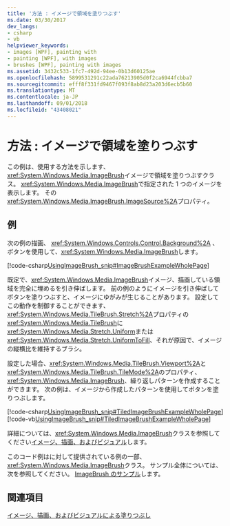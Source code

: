 ```yaml
---
title: '方法 : イメージで領域を塗りつぶす'
ms.date: 03/30/2017
dev_langs:
- csharp
- vb
helpviewer_keywords:
- images [WPF], painting with
- painting [WPF], with images
- brushes [WPF], painting with images
ms.assetid: 3432c533-1fc7-492d-94ee-0b13d60125ae
ms.openlocfilehash: 5899531291c22ada76213905d0f2ca6944fcbba7
ms.sourcegitcommit: efff8f331fd9467f093f8ab8d23a203d6ecb5b60
ms.translationtype: MT
ms.contentlocale: ja-JP
ms.lasthandoff: 09/01/2018
ms.locfileid: "43408021"
---
```

# <a name="how-to-paint-an-area-with-an-image"></a>方法 : イメージで領域を塗りつぶす
この例は、使用する方法を示します、<xref:System.Windows.Media.ImageBrush>イメージで領域を塗りつぶすクラス。 <xref:System.Windows.Media.ImageBrush>で指定された 1 つのイメージを表示します。 その<xref:System.Windows.Media.ImageBrush.ImageSource%2A>プロパティ。  
  
## <a name="example"></a>例  
 次の例の描画、 <xref:System.Windows.Controls.Control.Background%2A> 、ボタンを使用して、<xref:System.Windows.Media.ImageBrush>します。  
  
 [!code-csharp[UsingImageBrush_snip#ImageBrushExampleWholePage](../../../../samples/snippets/csharp/VS_Snippets_Wpf/UsingImageBrush_snip/CSharp/PaintingWithImagesExample.cs#imagebrushexamplewholepage)]  
  
 既定で、<xref:System.Windows.Media.ImageBrush>イメージ、描画している領域を完全に埋めるを引き伸ばします。 前の例のようにイメージを引き伸ばしてボタンを塗りつぶすと、イメージにゆがみが生じることがあります。 設定してこの動作を制御することができます、<xref:System.Windows.Media.TileBrush.Stretch%2A>プロパティの<xref:System.Windows.Media.TileBrush>に<xref:System.Windows.Media.Stretch.Uniform>または<xref:System.Windows.Media.Stretch.UniformToFill>、それが原因で、イメージの縦横比を維持するブラシ。  
  
 設定した場合、<xref:System.Windows.Media.TileBrush.Viewport%2A>と<xref:System.Windows.Media.TileBrush.TileMode%2A>のプロパティ、 <xref:System.Windows.Media.ImageBrush>、繰り返しパターンを作成することができます。 次の例は、イメージから作成したパターンを使用してボタンを塗りつぶします。  
  
 [!code-csharp[UsingImageBrush_snip#TiledImageBrushExampleWholePage](../../../../samples/snippets/csharp/VS_Snippets_Wpf/UsingImageBrush_snip/CSharp/TiledImageBrushExample.cs#tiledimagebrushexamplewholepage)]
 [!code-vb[UsingImageBrush_snip#TiledImageBrushExampleWholePage](../../../../samples/snippets/visualbasic/VS_Snippets_Wpf/UsingImageBrush_snip/VisualBasic/TiledImageBrushExample.vb#tiledimagebrushexamplewholepage)]  
  
 詳細については、<xref:System.Windows.Media.ImageBrush>クラスを参照してください[イメージ、描画、およびビジュアル](../../../../docs/framework/wpf/graphics-multimedia/painting-with-images-drawings-and-visuals.md)します。  
  
 このコード例はに対して提供されている例の一部、<xref:System.Windows.Media.ImageBrush>クラス。 サンプル全体については、次を参照してください。 [ImageBrush のサンプル](https://go.microsoft.com/fwlink/?LinkID=160005)します。  
  
## <a name="see-also"></a>関連項目  
 [イメージ、描画、およびビジュアルによる塗りつぶし](../../../../docs/framework/wpf/graphics-multimedia/painting-with-images-drawings-and-visuals.md)
